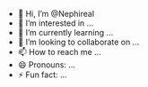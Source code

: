 - 👋 Hi, I’m @Nephireal
- 👀 I’m interested in ...
- 🌱 I’m currently learning ...
- 💞️ I’m looking to collaborate on ...
- 📫 How to reach me ...
- 😄 Pronouns: ...
- ⚡ Fun fact: ...

<!---
Nephireal/Nephireal is a ✨ special ✨ repository because its `README.md` (this file) appears on your GitHub profile.
You can click the Preview link to take a look at your changes.
--->
